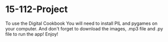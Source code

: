 # 15-112-Project
To use the Digital Cookbook You will need to install PIL and pygames on your computer.
And don't forget to download the images, .mp3 file and .py file to run the app!
Enjoy!
